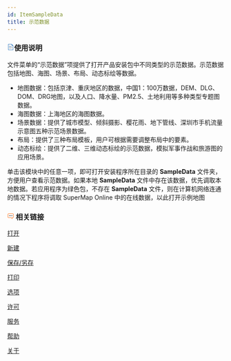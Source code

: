 ```yaml
---
id: ItemSampleData
title: 示范数据
---
```

### ![](img/read.gif)使用说明

文件菜单的“示范数据”项提供了打开产品安装包中不同类型的示范数据。示范数据包括地图、海图、场景、布局、动态标绘等数据。

  * 地图数据：包括京津、重庆地区的数据，中国1：100万数据，DEM、DLG、DOM、DRG地图，以及人口、降水量、PM2.5、土地利用等多种类型专题图数据。
  * 海图数据：上海地区的海图数据。
  * 场景数据：提供了城市模型、倾斜摄影、樱花雨、地下管线、深圳市手机流量示意图五种示范场景数据。
  * 布局：提供了三种布局模板，用户可根据需要调整布局中的要素。
  * 动态标绘：提供了二维、三维动态标绘的示范数据，模拟军事作战和旅游图的应用场景。

单击该模块中的任意一项，即可打开安装程序所在目录的 **SampleData** 文件夹，方便用户查看示范数据。如果本地 **SampleData**
文件中存在该数据，优先调取本地数据。若应用程序为绿色包，不存在 **SampleData** 文件，则在计算机网络连通的情况下程序将调取 SuperMap
Online 中的在线数据，以此打开示例地图

### ![](img/seealso.png) 相关链接

 [打开](ItemOpen)

 [新建](ItemNew)

 [保存/另存](ItemSave)

 [打印](ItemPrint)

 [选项](ItemDeskproOption)

 [许可](ItemLicense)

 [服务](OnlineAddress)

 [帮助](ItemHelp)

 [关于](About)


